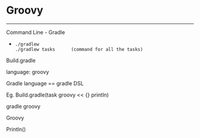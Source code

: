 # Groovy

---

Command Line - Gradle

- ```shell
  ./gradlew
  ./gradlew tasks      (command for all the tasks)
  ```


 

 

Build.gradle 

language: groovy

Gradle language == gradle DSL

 

Eg. Build.gradle(task groovy << {}     println)

 gradle groovy

 

Groovy

Println()